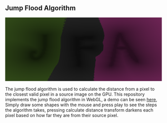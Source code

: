 ## Jump Flood Algorithm
![The letters JFA after calculating a distance transform](example.png?raw=true "Example")

The jump flood algorithm is used to calculate the distance from a pixel to the closest valid pixel in a source image on the GPU. 
This repository implements the jump flood algorithm in WebGL, a demo can be seen [here](https://patricklbell.github.io/jsjfa "Demo"),
Simply draw some shapes with the mouse and press play to see the steps the algorithm takes, pressing calculate distance transform
darkens each pixel based on how far they are from their source pixel.
